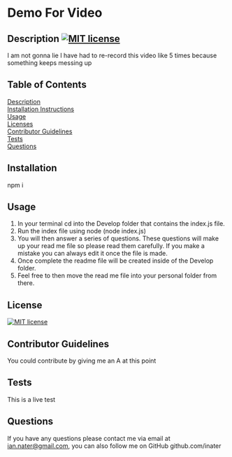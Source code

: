 
  # Demo For Video

  ## Description [![MIT license](https://img.shields.io/badge/License-MIT-blue.svg)](https://lbesson.mit-license.org/)
  I am not gonna lie I have had to re-record this video like 5 times because something keeps messing up 

  ## Table of Contents
  [Description](#description)<br>
  [Installation Instructions](#installation)<br>
  [Usage](#usage)<br>
  [Licenses](#license)<br>
  [Contributor Guidelines](#contributor-guidelines)<br>
  [Tests](#tests)<br>
  [Questions](#questions)<br>

  ## Installation
  npm i

  ## Usage
  1. In your terminal cd into the Develop folder that contains the index.js file.
  2. Run the index file using node (node index.js)
  3. You will then answer a series of questions. These questions will make up your read me file so please read them carefully. If you make a mistake you can always edit it once the file is made.
  4. Once complete the readme file will be created inside of the Develop folder.
  5. Feel free to then move the read me file into your personal folder from there. 

  ## License
  [![MIT license](https://img.shields.io/badge/License-MIT-blue.svg)](https://lbesson.mit-license.org/)

  ## Contributor Guidelines
  You could contribute by giving me an A at this point

  ## Tests 
  This is a live test

  ## Questions
   If you have any questions please contact me via email at ian.nater@gmail.com, you can also follow me on GitHub github.com/inater

